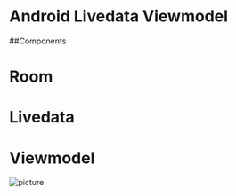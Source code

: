 # Android Livedata Viewmodel

##Components
  # Room
  # Livedata
  # Viewmodel

![picture](https://user-images.githubusercontent.com/6915280/36220433-c96647ee-11e4-11e8-9c05-63acb7b54fbe.png)
